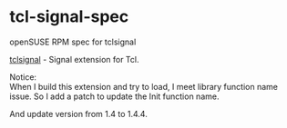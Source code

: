 # tcl-signal-spec

openSUSE RPM spec for tclsignal

[tclsignal](https://github.com/wjoye/tclsignal) -
Signal extension for Tcl.

Notice:  
When I build this extension and try to load,
I meet library function name issue.
So I add a patch to update the Init function name.

And update version from 1.4 to 1.4.4.

